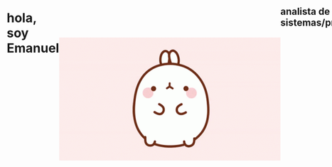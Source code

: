 <div style="display : flex"><h1 style="alling : self"> hola, soy Emanuel </h1>
<img style="margin: auto;" src="https://github.com/EmanuelBertorello/EmanuelBertorello/blob/main/a3e8998aad8a9270eb4fd41f8edb268c.gif"> </img>
<h2 alling="center">analista de sistemas/programador</h2> <div>
<p>Soy un programador junnio especializado en front-end, nacido en argentina me autodefino como un amante de la musica
 y el cafe.
 actualmente me encuentro studiando para ser analista en sistemas, y con el titulo de acesor bilingue (nivel a2 internacional)
 como mi meta es ser front-end developer senior los lengaujes que utilizo y continuo aprendiendo son: Javascript,css y HTML, utiliando frameworks
como React y sass</p>
<p> me puedes encontrar en... </p>
 <p>twiter(https://twitter.com/bertofacha) </p>
 <p>instagram(https://www.instagram.com/ema_berto17/) </p>
 <p>reddit(https://www.reddit.com/user/ENSALADADEFACHA) </p>
 <p>linkedin](https://www.linkedin.com/in/emanuel-bertorello-84a425219/) </p>
 <p>  emaBerto = { </p>
  <p> "prefereciasMusicales2 : [deftones,nirvana,linkinPark], </p>
   <p> "pasiones" : [escucharMusica,Programar,aprender] </p>
   <p> "miDebilidades" : [e-gils,deftones] </p>
  } 
